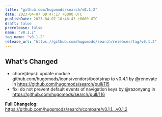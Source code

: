 ```yaml
---
title: "github.com/hugomods/search/v0.1.2"
date: 2023-04-07 09:47:17 +0000 UTC
publishDate: 2023-04-07 10:46:43 +0000 UTC
draft: false
prerelease: false
name: "v0.1.2"
tag_name: "v0.1.2"
release_url: "https://github.com/hugomods/search/releases/tag/v0.1.2"
---
```


## What's Changed
* chore(deps): update module github.com/hugomods/icons/vendors/bootstrap to v0.4.1 by @renovate in https://github.com/hugomods/search/pull/115
* fix: do not prevent default events of navigation keys by @razonyang in https://github.com/hugomods/search/pull/116


**Full Changelog**: https://github.com/hugomods/search/compare/v0.1.1...v0.1.2
